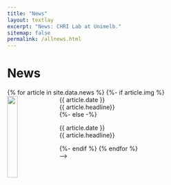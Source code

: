 ```yaml
---
title: "News"
layout: textlay
excerpt: "News: CHRI Lab at Unimelb."
sitemap: false
permalink: /allnews.html
---
```


# News

<div class="well">
{% for article in site.data.news %}
{%- if article.img %}
<!--<div class="row"> -->
<div class="col-sm-6 clearfix">
  <img src="{{ site.url }}{{ site.baseurl }}/images/news/{{ article.img }}" class="img-responsive" width="22%" style="float: left; margin-right: 10px;" /> 
{{ article.date }}<br/>
{{ article.headline}}
</div>
<!--</div>-->
{%- else -%}
<p>{{ article.date }}<br/>
{{ article.headline}}</p>
{%- endif %}
{% endfor %}
</div>
-->
